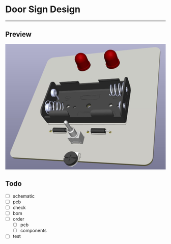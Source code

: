 # Door Sign Design
---
## Preview
![Door Sign](./images/preview.jpg)


## Todo
- [ ] schematic
- [ ] pcb
- [ ] check
- [ ] bom
- [ ] order
    - [ ] pcb
    - [ ] components
- [ ] test